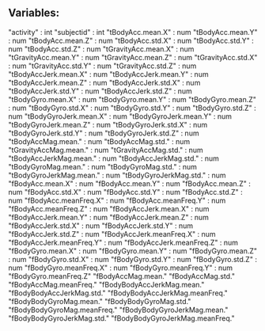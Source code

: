## Variables:
"activity"                    : int
"subjectid"                   : int
"tBodyAcc.mean.X"             : num
"tBodyAcc.mean.Y"             : num
"tBodyAcc.mean.Z"             : num
"tBodyAcc.std.X"              : num
"tBodyAcc.std.Y"              : num
"tBodyAcc.std.Z"              : num
"tGravityAcc.mean.X"          : num
"tGravityAcc.mean.Y"	        : num
"tGravityAcc.mean.Z"          : num
"tGravityAcc.std.X"           : num
"tGravityAcc.std.Y"	          : num
"tGravityAcc.std.Z"	          : num
"tBodyAccJerk.mean.X"	        : num
"tBodyAccJerk.mean.Y"	        : num
"tBodyAccJerk.mean.Z"	        : num
"tBodyAccJerk.std.X"          : num
"tBodyAccJerk.std.Y"          : num
"tBodyAccJerk.std.Z"          : num
"tBodyGyro.mean.X"	          : num
"tBodyGyro.mean.Y"	          : num
"tBodyGyro.mean.Z"            : num
"tBodyGyro.std.X"	            : num
"tBodyGyro.std.Y"	            : num
"tBodyGyro.std.Z"	            : num
"tBodyGyroJerk.mean.X"        : num
"tBodyGyroJerk.mean.Y"        : num
"tBodyGyroJerk.mean.Z"	      : num
"tBodyGyroJerk.std.X"	        : num
"tBodyGyroJerk.std.Y"	        : num
"tBodyGyroJerk.std.Z"         : num
"tBodyAccMag.mean."	          : num
"tBodyAccMag.std."	          : num
"tGravityAccMag.mean."	      : num
"tGravityAccMag.std."	        : num
"tBodyAccJerkMag.mean."	      : num
"tBodyAccJerkMag.std."	      : num
"tBodyGyroMag.mean."	        : num
"tBodyGyroMag.std."	          : num
"tBodyGyroJerkMag.mean."	    : num
"tBodyGyroJerkMag.std."	      : num
"fBodyAcc.mean.X"	            : num
"fBodyAcc.mean.Y"	            : num
"fBodyAcc.mean.Z"	            : num
"fBodyAcc.std.X"	            : num
"fBodyAcc.std.Y"	            : num
"fBodyAcc.std.Z"	            : num
"fBodyAcc.meanFreq.X"	        : num
"fBodyAcc.meanFreq.Y"	        : num
"fBodyAcc.meanFreq.Z"         : num
"fBodyAccJerk.mean.X"	        : num
"fBodyAccJerk.mean.Y"         : num
"fBodyAccJerk.mean.Z"	        : num
"fBodyAccJerk.std.X"          : num
"fBodyAccJerk.std.Y"          : num
"fBodyAccJerk.std.Z"	        : num
"fBodyAccJerk.meanFreq.X"     : num
"fBodyAccJerk.meanFreq.Y"     : num
"fBodyAccJerk.meanFreq.Z"	    : num
"fBodyGyro.mean.X"            : num
"fBodyGyro.mean.Y"            : num
"fBodyGyro.mean.Z"            : num
"fBodyGyro.std.X"             : num
"fBodyGyro.std.Y"             : num
"fBodyGyro.std.Z"             : num
"fBodyGyro.meanFreq.X"        : num
"fBodyGyro.meanFreq.Y"        : num
"fBodyGyro.meanFreq.Z"	"fBodyAccMag.mean."	"fBodyAccMag.std."
"fBodyAccMag.meanFreq."	"fBodyBodyAccJerkMag.mean."	"fBodyBodyAccJerkMag.std."	"fBodyBodyAccJerkMag.meanFreq."	"fBodyBodyGyroMag.mean."	"fBodyBodyGyroMag.std."	"fBodyBodyGyroMag.meanFreq."
"fBodyBodyGyroJerkMag.mean."
"fBodyBodyGyroJerkMag.std."
"fBodyBodyGyroJerkMag.meanFreq."
